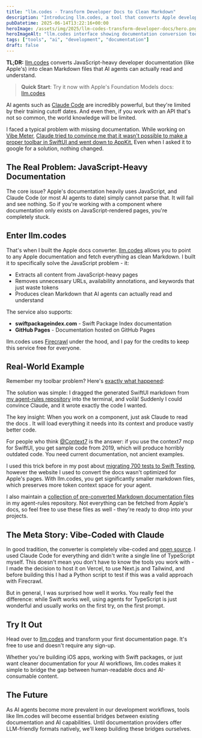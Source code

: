 ```yaml
---
title: "llm.codes - Transform Developer Docs to Clean Markdown"
description: "Introducing llm.codes, a tool that converts Apple developer documentation and other technical docs into clean, LLM-friendly Markdown format for better AI integration."
pubDatetime: 2025-06-14T13:22:16+00:00
heroImage: /assets/img/2025/llm-codes-transform-developer-docs/hero.png
heroImageAlt: "llm.codes interface showing documentation conversion tool"
tags: ["tools", "ai", "development", "documentation"]
draft: false
---
```


**TL;DR:** <a href="https://llm.codes" target="_blank">llm.codes</a> converts JavaScript-heavy developer documentation (like Apple's) into clean Markdown files that AI agents can actually read and understand.

> **Quick Start**: Try it now with Apple's Foundation Models docs: <a href="https://llm.codes?https://developer.apple.com/documentation/foundationmodels" target="_blank">llm.codes</a>

AI agents such as [Claude Code](/posts/2025/claude-code-is-my-computer) are incredibly powerful, but they're limited by their training cutoff dates. And even then, if you work with an API that's not so common, the world knowledge will be limited.

I faced a typical problem with missing documentation. While working on <a href="https://vibemeter.ai/" target="_blank">Vibe Meter</a>, [Claude tried to convince me that it wasn't possible to make a proper toolbar in SwiftUI and went down to AppKit.](https://x.com/steipete/status/1933819029224931619) Even when I asked it to google for a solution, nothing changed.

## The Real Problem: JavaScript-Heavy Documentation

The core issue? Apple's documentation heavily uses JavaScript, and Claude Code (or most AI agents to date) simply cannot parse that. It will fail and see nothing. So if you're working with a component where documentation only exists on JavaScript-rendered pages, you're completely stuck.

## Enter llm.codes

That's when I built the Apple docs converter. <a href="https://llm.codes" target="_blank">llm.codes</a> allows you to point to any Apple documentation and fetch everything as clean Markdown. I built it to specifically solve the JavaScript problem - it:

- Extracts all content from JavaScript-heavy pages
- Removes unnecessary URLs, availability annotations, and keywords that just waste tokens
- Produces clean Markdown that AI agents can actually read and understand

The service also supports:
- **swiftpackageindex.com** - Swift Package Index documentation
- **GitHub Pages** - Documentation hosted on GitHub Pages

llm.codes uses <a href="https://www.firecrawl.dev/referral?rid=9CG538BE" target="_blank">Firecrawl</a> under the hood, and I pay for the credits to keep this service free for everyone.

## Real-World Example

Remember my toolbar problem? Here's [exactly what happened](https://x.com/steipete/status/1933819029224931619):

The solution was simple: I dragged the generated SwiftUI markdown from [my agent-rules repository](https://github.com/steipete/agent-rules/blob/main/docs/swiftui.md) into the terminal, and voilà! Suddenly I could convince Claude, and it wrote exactly the code I wanted.

The key insight: When you work on a component, just ask Claude to read the docs <file name>. It will load everything it needs into its context and produce vastly better code.

For people who think [@Context7](https://x.com/Context7AI) is the answer: if you use the context7 mcp for SwiftUI, you get sample code from 2019, which will produce horribly outdated code. You need current documentation, not ancient examples.

I used this trick before in my post about [migrating 700 tests to Swift Testing](https://steipete.me/posts/2025/migrating-700-tests-to-swift-testing), however the website I used to convert the docs wasn't optimized for Apple's pages. With llm.codes, you get significantly smaller markdown files, which preserves more token context space for your agent.

I also maintain a [collection of pre-converted Markdown documentation files](https://github.com/steipete/agent-rules/tree/main/docs) in my agent-rules repository. Not everything can be fetched from Apple's docs, so feel free to use these files as well - they're ready to drop into your projects.

## The Meta Story: Vibe-Coded with Claude

In good tradition, the converter is completely vibe-coded and <a href="https://github.com/amantus-ai/llm-codes" target="_blank">open source</a>. I used Claude Code for everything and didn't write a single line of TypeScript myself. This doesn't mean you don't have to know the tools you work with - I made the decision to host it on Vercel, to use Next.js and Tailwind, and before building this I had a Python script to test if this was a valid approach with Firecrawl.

But in general, I was surprised how well it works. You really feel the difference: while Swift works well, using agents for TypeScript is just wonderful and usually works on the first try, on the first prompt.

## Try It Out

Head over to <a href="https://llm.codes?https://developer.apple.com/documentation/foundationmodels" target="_blank">llm.codes</a> and transform your first documentation page. It's free to use and doesn't require any sign-up.

Whether you're building iOS apps, working with Swift packages, or just want cleaner documentation for your AI workflows, llm.codes makes it simple to bridge the gap between human-readable docs and AI-consumable content.

## The Future

As AI agents become more prevalent in our development workflows, tools like llm.codes will become essential bridges between existing documentation and AI capabilities. Until documentation providers offer LLM-friendly formats natively, we'll keep building these bridges ourselves.